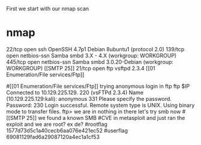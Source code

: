 First we start with our nmap scan 

# nmap 
22/tcp  open  ssh         OpenSSH 4.7p1 Debian 8ubuntu1 (protocol 2.0)
139/tcp open  netbios-ssn Samba smbd 3.X - 4.X (workgroup: WORKGROUP)
445/tcp open  netbios-ssn Samba smbd 3.0.20-Debian (workgroup: WORKGROUP) [[SMTP 25]]
21/tcp  open  ftp         vsftpd 2.3.4    [[01 Enumeration/File services/Ftp]]


#[[01 Enumeration/File services/Ftp]]
trying anonymous login in ftp 
ftp $IP
Connected to 10.129.225.129.
220 (vsFTPd 2.3.4)
Name (10.129.225.129:kali): anonymous
331 Please specify the password.
Password:
230 Login successful.
Remote system type is UNIX.
Using binary mode to transfer files.
ftp> 
we are in 
nothing in there let's try smb now 
#[[SMTP 25]]
we found a known SMB #CVE in metasploit and just ran the exploit and we are root? ex de?
#rootflag 1577d73d5c1a40cecb6aa076e421ec52
#userflag 69081129fad6a29087120a4ec1a1cf53




